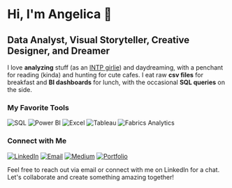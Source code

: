 # Hi, I'm Angelica 👋

## Data Analyst, Visual Storyteller, Creative Designer, and Dreamer

I love **analyzing** stuff (as an [INTP girlie](https://www.16personalities.com/intp-personality)) and daydreaming, with a penchant for reading (kinda) and hunting for cute cafes. I eat raw **csv files** for breakfast and **BI dashboards** for lunch, with the occasional **SQL queries** on the side.

### My Favorite Tools
![SQL](https://img.shields.io/badge/SQL-025E8C?style=for-the-badge&logo=sql)
![Power BI](https://img.shields.io/badge/Power_BI-F2C811?style=for-the-badge&logo=powerbi)
![Excel](https://img.shields.io/badge/Excel-217346?style=for-the-badge&logo=microsoft-excel)
![Tableau](https://img.shields.io/badge/Tableau-E97627?style=for-the-badge&logo=tableau)
![Fabrics Analytics](https://img.shields.io/badge/Fabrics_Analytics-FF5733?style=for-the-badge)

### Connect with Me
[![LinkedIn](https://img.shields.io/badge/LinkedIn-0A66C2?style=for-the-badge&logo=linkedin)](https://www.linkedin.com/in/angelicadolor/)
[![Email](https://img.shields.io/badge/Email-D14836?style=for-the-badge&logo=gmail)](mailto:angelicakdolor@gmail.com)
[![Medium](https://img.shields.io/badge/Medium-12100E?style=for-the-badge&logo=medium)](https://medium.com/@angelicadolor)
[![Portfolio](https://img.shields.io/badge/Portfolio-000000?style=for-the-badge&logo=portfolio)](https://mavenanalytics.io/profile/Angelica-Dolor/175747488)

Feel free to reach out via email or connect with me on LinkedIn for a chat. Let's collaborate and create something amazing together!
